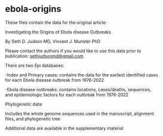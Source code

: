 # ebola-origins
These files contain the data for the original article:

Investigating the Origins of Ebola disease Outbreaks

By Seth D. Judson MD, Vincent J. Munster PhD


Please contact the authors if you would like to use this data prior to publication:
sethjudsonmd@gmail.com


There are two Epi databases:

-Index and Primary cases: contains the data for the earliest identified cases for each Ebola disease outbreak from 1976-2022

-Ebola disease outbreaks: contains locations, cases/deaths, sequences, and epidemiologic factors for each outbreak from 1976-2022

Phylogenetic data:

Includes the whole genome sequences used in the manuscript, alignment files, and phylogenetic tree

Additional data are available in the supplementary material

